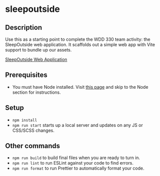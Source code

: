 # sleepoutside

## Description

Use this as a starting point to complete the WDD 330 team activity: the SleepOutside web application. It scaffolds out a simple web app with Vite support to bundle up our assets.

[SleepOutside Web Application](https://splendorous-biscuit-0e45fe.netlify.app/)

## Prerequisites

- You must have Node installed. Visit [this page](https://byui-cit.github.io/advcss/lesson01/l01-software.html) and skip to the Node section for instructions.

## Setup

- `npm install`
- `npm run start` starts up a local server and updates on any JS or CSS/SCSS changes.

## Other commands

- `npm run build` to build final files when you are ready to turn in.
- `npm run lint` to run ESLint against your code to find errors.
- `npm run format` to run Prettier to automatically format your code.
